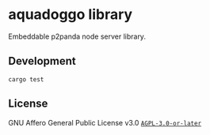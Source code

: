 # aquadoggo library

Embeddable p2panda node server library.

## Development

```
cargo test
```

## License

GNU Affero General Public License v3.0 [`AGPL-3.0-or-later`](LICENSE)
